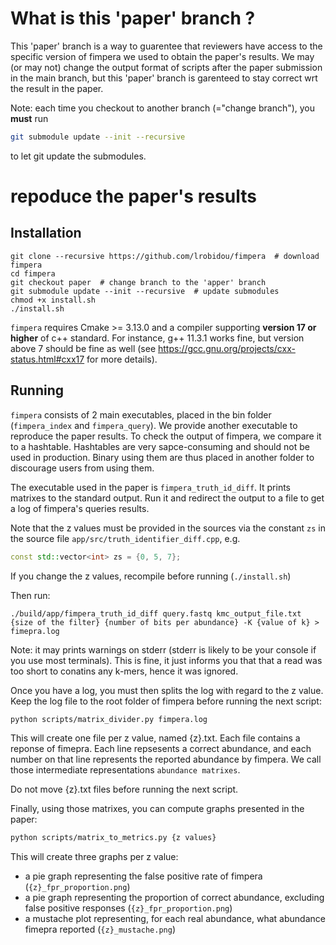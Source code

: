 # What is this 'paper' branch ?
This 'paper' branch is a way to guarentee that reviewers have access to the specific version of fimpera we used to obtain the paper's results. We may (or may not) change the output format of scripts after the paper submission in the main branch, but this 'paper' branch is garenteed to stay correct wrt the result in the paper.

Note: each time you checkout to another branch (="change branch"), you **must** run
```bash
git submodule update --init --recursive
```
to let git update the submodules.

# repoduce the paper's results
## Installation
```
git clone --recursive https://github.com/lrobidou/fimpera  # download fimpera
cd fimpera
git checkout paper  # change branch to the 'apper' branch
git submodule update --init --recursive  # update submodules
chmod +x install.sh
./install.sh
```
`fimpera` requires Cmake >= 3.13.0 and a compiler supporting **version 17 or higher** of c++ standard. For instance, g++ 11.3.1 works fine, but version above 7 should be fine as well (see https://gcc.gnu.org/projects/cxx-status.html#cxx17 for more details).

## Running
`fimpera` consists of 2 main executables, placed in the bin folder (`fimpera_index` and `fimpera_query`). We provide another executable to reproduce the paper results. To check the output of fimpera, we compare it to a hashtable. Hashtables are very sapce-consuming and should not be used in production. Binary using them are thus placed in another folder to discourage users from using them.

The executable used in the paper is `fimpera_truth_id_diff`. It prints matrixes to the standard output. Run it and redirect the output to a file to get a log of fimpera's queries results.

Note that the z values must be provided in the sources via the constant `zs` in the source file `app/src/truth_identifier_diff.cpp`, e.g. 
```c++
const std::vector<int> zs = {0, 5, 7};
```
If you change the z values, recompile before running (`./install.sh`)

Then run:
```
./build/app/fimpera_truth_id_diff query.fastq kmc_output_file.txt {size of the filter} {number of bits per abundance} -K {value of k} > fimepra.log
```
Note: it may prints warnings on stderr (stderr is likely to be your console if you use most terminals). This is fine, it just informs you that that a read was too short to conatins any k-mers, hence it was ignored.


Once you have a log, you must then splits the log with regard to the z value.
Keep the log file to the root folder of fimpera before running the next script:
```bash
python scripts/matrix_divider.py fimpera.log
```
This will create one file per z value, named {z}.txt. Each file contains a reponse of fimepra. Each line repsesents a correct abundance, and each number on that line represents the reported abundance by fimpera. We call those intermediate representations `abundance matrixes`.

Do not move {z}.txt files before running the next script.

Finally, using those matrixes, you can compute graphs presented in the paper:
```bash
python scripts/matrix_to_metrics.py {z values}
```
This will create three graphs per z value:
- a pie graph representing the false positive rate of fimpera (`{z}_fpr_proportion.png`)
- a pie graph representing the proportion of correct abundance, excluding false positive responses (`{z}_fpr_proportion.png`)
- a mustache plot representing, for each real abundance, what abundance fimepra reported (`{z}_mustache.png`)